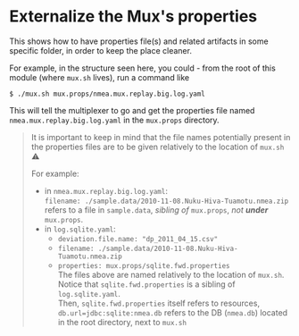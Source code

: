 # Externalize the Mux's properties
This shows how to have properties file(s) and related artifacts
in some specific folder, in order to keep the place cleaner.

For example, in the structure seen here, you could - from the root of this module (where `mux.sh` lives), run a command like
```
$ ./mux.sh mux.props/nmea.mux.replay.big.log.yaml
```
This will tell the multiplexer to go and get the properties file named `nmea.mux.replay.big.log.yaml`
in the `mux.props` directory.

> It is important to keep in mind that the file names potentially present in the 
> properties files are to be given relatively to the location of `mux.sh` ⚠️  
>
> For example:
> - in `nmea.mux.replay.big.log.yaml`:   
>   `filename: ./sample.data/2010-11-08.Nuku-Hiva-Tuamotu.nmea.zip`    
>   refers to a file in `sample.data`, _sibling of_ `mux.props`, _not **under**_ `mux.props`.  
> - in `log.sqlite.yaml`:  
>   - `deviation.file.name: "dp_2011_04_15.csv"` 
>   - `filename: ./sample.data/2010-11-08.Nuku-Hiva-Tuamotu.nmea.zip`
>   - `properties: mux.props/sqlite.fwd.properties`  
>   The files above are named relatively to the location of `mux.sh`.  
>   Notice that `sqlite.fwd.properties` is a sibling of `log.sqlite.yaml`.  
>   Then, `sqlite.fwd.properties` itself refers to resources, `db.url=jdbc:sqlite:nmea.db` refers
>   to the DB (`nmea.db`) located in the root directory, next to `mux.sh`

